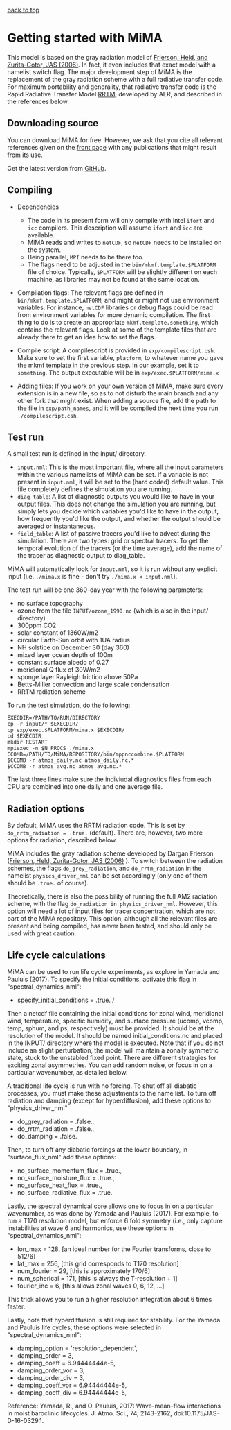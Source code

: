 [back to top](https://mjucker.github.io/MiMA)

# Getting started with MiMA

This model is based on the gray radiation model of [Frierson, Held, and Zurita-Gotor, JAS (2006)](http://journals.ametsoc.org/doi/abs/10.1175/JAS3753.1).
In fact, it even includes that exact model with a namelist switch flag. The major development step of MiMA is the replacement of the gray radiation scheme with a full radiative transfer code. For maximum portability and generality, that radiative transfer code is the Rapid Radiative Transfer Model [RRTM](http://rtweb.aer.com/rrtm_frame.html), developed by AER, and described in the references below.

## Downloading source
You can download MiMA for free. However, we ask that you cite all relevant references given on the [front page](https://mjucker.github.com/MiMA/) with any publications that might result from its use.

Get the latest version from [GitHub](https://github.com/mjucker/MiMA/releases/latest).

## Compiling

* Dependencies
  * The code in its present form will only compile with Intel `ifort` and `icc` compilers. This description will assume `ifort` and `icc` are available.
  * MiMA reads and writes to `netCDF`, so `netCDF` needs to be installed on the system.
  * Being parallel, `MPI` needs to be there too.
  * The flags need to be adjusted in the `bin/mkmf.template.$PLATFORM` file of choice. Typically, `$PLATFORM` will be slightly different on each machine, as libraries may not be found at the same location.

* Compilation flags: The relevant flags are defined in `bin/mkmf.template.$PLATFORM`, and might or might not use environment variables. For instance, `netCDF` libraries or debug flags could be read from environment variables for more dynamic compilation. The first thing to do is to create an appropriate `mkmf.template.something`, which contains the relevant flags. Look at some of the template files that are already there to get an idea how to set the flags.

* Compile script: A compilescript is provided in `exp/compilescript.csh`. Make sure to set the first variable, `platform`, to whatever name you gave the mkmf template in the previous step. In our example, set it to `something`. The output executable will be in `exp/exec.$PLATFORM/mima.x`

* Adding files: If you work on your own version of MiMA, make sure every extension is in a new file, so as to not disturb the main branch and any other fork that might exist. When adding a source file, add the path to the file in `exp/path_names`, and it will be compiled the next time you run `./compilescript.csh`.


## Test run

A small test run is defined in the input/ directory.
* `input.nml`: This is the most important file, where all the input parameters within the various namelists of MiMA can be set. If a variable is not present in `input.nml`, it will be set to the (hard coded) default value. This file completely defines the simulation you are running.
* `diag_table`: A list of diagnostic outputs you would like to have in your output files. This does not change the simulation you are running, but simply lets you decide which variables you'd like to have in the output, how frequently you'd like the output, and whether the output should be averaged or instantaneous.
* `field_table`: A list of passive tracers you'd like to advect during the simulation. There are two types: grid or spectral tracers. To get the temporal evolution of the tracers (or the time average), add the name of the tracer as diagnostic output to diag_table.

MiMA will automatically look for `input.nml`, so it is run without any explicit input (i.e. ``./mima.x`` is fine - don't try ``./mima.x < input.nml``).

The test run will be one 360-day year with the following parameters:
* no surface topography
* ozone from the file `INPUT/ozone_1990.nc` (which is also in the input/ directory)
* 300ppm CO2
* solar constant of 1360W/m2
* circular Earth-Sun orbit with 1UA radius
* NH solstice on December 30 (day 360)
* mixed layer ocean depth of 100m
* constant surface albedo of 0.27
* meridional Q flux of 30W/m2
* sponge layer Rayleigh friction above 50Pa
* Betts-Miller convection and large scale condensation
* RRTM radiation scheme

To run the test simulation, do the following:
```
EXECDIR=/PATH/TO/RUN/DIRECTORY
cp -r input/* $EXECDIR/
cp exp/exec.$PLATFORM/mima.x $EXECDIR/
cd $EXECDIR
mkdir RESTART
mpiexec -n $N_PROCS ./mima.x
CCOMB=/PATH/TO/MiMA/REPOSITORY/bin/mppnccombine.$PLATFORM
$CCOMB -r atmos_daily.nc atmos_daily.nc.*
$CCOMB -r atmos_avg.nc atmos_avg.nc.*
```
The last three lines make sure the indiviudal diagnostics files from each CPU are combined into one daily and one average file.

## Radiation options

By default, MiMA uses the RRTM radiation code. This is set by `do_rrtm_radiation = .true.` (default). There are, however, two more options for radiation, described below.

MiMA includes the gray radiation scheme developed by Dargan Frierson ([Frierson, Held, Zurita-Gotor, JAS (2006)](http://journals.ametsoc.org/doi/abs/10.1175/JAS3753.1) ). To switch between the radiation schemes, the flags `do_grey_radiation`, and `do_rrtm_radiation` in the namelist `physics_driver_nml` can be set accordingly (only one of them should be `.true.` of course). 

Theoretically, there is also the possibility of running the full AM2 radiation scheme, with the flag `do_radiation in physics_driver_nml`. However, this option will need a lot of input files for tracer concentration, which are not part of the MiMA repository. This option, although all the relevant files are present and being compiled, has never been tested, and should only be used with great caution.

## Life cycle calculations

MiMA can be used to run life cycle experiments, as explore in Yamada and Pauluis (2017).  To specify the initial conditions, activate this flag in "spectral_dynamics_nml":

* specify_initial_conditions = .true. /

Then a netcdf file containing the initial conditions for zonal wind, meridional wind, temperature, specific humidity, and surface pressure (ucomp, vcomp, temp, sphum, and ps, respectively) must be provided.  It should be at the resolution of the model.  It should be named initial_conditions.nc and placed in the INPUT/ directory where the model is executed.  Note that if you do not include an slight perturbation, the model will maintain a zonally symmetric state, stuck to the unstabled fixed point.  There are different strategies for exciting zonal asymmetries.  You can add random noise, or focus in on a particular wavenumber, as detailed below.

A traditional life cycle is run with no forcing.  To shut off all diabatic processes, you must make these adjustments to the name list.  To turn off radiation and damping (except for hyperdiffusion), add these options to "physics_driver_nml"

* do_grey_radiation = .false.,
* do_rrtm_radiation = .false.,
* do_damping = .false. 

Then, to turn off any diabatic forcings at the lower boundary, in "surface_flux_nml" add these options:

* no_surface_momentum_flux  = .true.,
* no_surface_moisture_flux  = .true.,
* no_surface_heat_flux      = .true.,
* no_surface_radiative_flux = .true. 


Lastly, the spectral dynamical core allows one to focus in on a particular wavenumber, as was done by Yamada and Pauluis (2017).  For example, to run a T170 resolution model, but enforce 6 fold symmetry (i.e., only capture instabilities at wave 6 and harmonics, use these options in "spectral_dynamics_nml":

* lon_max                 = 128,     [an ideal number for the Fourier transforms, close to 512/6]
* lat_max                 = 256,     [this grid corresponds to T170 resolution]
* num_fourier             = 29,      [this is approximately 170/6]
* num_spherical           = 171,     [this is always the T-resolution + 1]
* fourier_inc             = 6,       [this allows zonal waves 0, 6, 12, ...]

This trick allows you to run a higher resolution integration about 6 times faster.

Lastly, note that hyperdiffusion is still required for stability.  For the Yamada and Pauluis life cycles, these options were selected in "spectral_dynamics_nml":

* damping_option          = 'resolution_dependent',
* damping_order           = 3,
* damping_coeff           = 6.94444444e-5,
* damping_order_vor       = 3,
* damping_order_div       = 3,
* damping_coeff_vor       = 6.94444444e-5,
* damping_coeff_div       = 6.94444444e-5,

Reference:
Yamada, R., and O. Pauluis, 2017: Wave-mean-flow interactions in moist baroclinic lifecycles. J. Atmo. Sci., 74, 2143-2162, doi:10.1175/JAS-D-16-0329.1.


